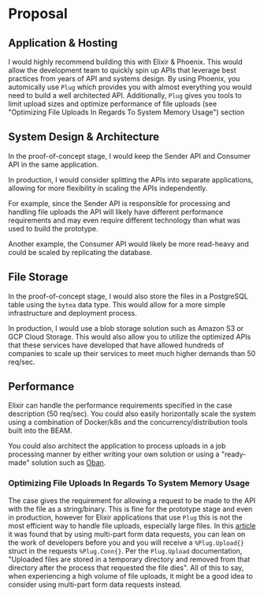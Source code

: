 # Proposal

## Application & Hosting

I would highly recommend building this with Elixir & Phoenix. This would allow
the development team to quickly spin up APIs that leverage best practices
from years of API and systems design. By using Phoenix, you automically use
`Plug` which provides you with almost everything you would need to build a well
architected API. Additionally, `Plug` gives you tools to limit upload sizes
and optimize performance of file uploads (see "Optimizing File Uploads In Regards To System Memory Usage") section

## System Design & Architecture

In the proof-of-concept stage, I would keep the Sender API and Consumer API
in the same application.

In production, I would consider splitting the APIs into separate applications,
allowing for more flexibility in scaling the APIs independently.

For example, since the Sender API is responsible for processing and handling
file uploads the API will likely have different performance requirements and
may even require different technology than what was used to build the prototype.

Another example, the Consumer API would likely be more read-heavy and could be
scaled by replicating the database.

## File Storage

In the proof-of-concept stage, I would also store the files in a PostgreSQL
table using the `bytea` data type. This would allow for a more simple infrastructure
and deployment process.

In production, I would use a blob storage solution such as Amazon S3 or GCP
Cloud Storage. This would also allow you to utilize the optimized APIs
that these services have developed that have allowed hundreds of companies
to scale up their services to meet much higher demands than 50 req/sec.

## Performance

Elixir can handle the performance requirements specified in the case description
(50 req/sec). You could also easily horizontally scale the system using
a combination of Docker/k8s and the concurrency/distribution tools built into the BEAM.

You could also architect the application to process uploads in a job processing
manner by either writing your own solution or using a "ready-made" solution
such as [Oban](https://getoban.pro).

### Optimizing File Uploads In Regards To System Memory Usage

The case gives the requirement for allowing a request to be made to the API
with the file as a string/binary. This is fine for the prototype stage and
even in production, however for Elixir applications that use `Plug` this is
not the most efficient way to handle file uploads, especially large files.
In this [article](https://blog.tentamen.eu/how-to-upload-files-in-elixir-phoenix-json-api/)
it was found that by using multi-part form data requests, you can lean on the
work of developers before you and you will receive a `%Plug.Upload{}` struct
in the requests `%Plug.Conn{}`. Per the `Plug.Upload` documentation, "Uploaded
files are stored in a temporary directory and removed from that directory after
the process that requested the file dies". All of this to say, when experiencing
a high volume of file uploads, it might be a good idea to consider using
multi-part form data requests instead.
